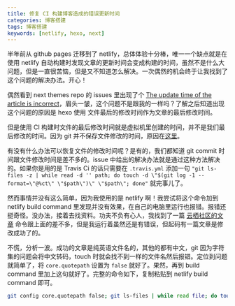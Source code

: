 ```yaml
---
title: 修复 CI 构建博客造成的错误更新时间
categories: 博客搭建
tags: 博客搭建
keywords: [netlify, hexo, next]
---
```


半年前从 github pages 迁移到了 netlify，总体体验十分棒，唯一一个缺点就是在使用 netlify 自动构建时发现文章的更新时间会变成构建的时间，虽然不是什么大问题，但是一直很苦恼，但是又不知道怎么解决。一次偶然的机会终于让我找到了这个问题的解决办法。开心！

<!-- more -->

偶然看到 next themes repo 的 issues 里出现了个 [The update time of the article is incorrect](https://github.com/theme-next/hexo-theme-next/issues/893)，眉头一皱，这个问题不是跟我的一样吗？了解之后知道出现这个问题的原因是 hexo 使用 文件最后的修改时间作为文章的最后修改时间。

但是使用 CI 构建时文件的最后修改时间就是虚拟机里创建的时间，并不是我们最后修改的时间。因为 git 并不保存文件修改的时间，原因在[这里](https://git.wiki.kernel.org/index.php/Git_FAQ?spm=a2c4e.10696291.0.0.671919a4OeAqE1#Why_isn.27t_Git_preserving_modification_time_on_files.3F)。

有没有什么办法可以恢复文件的修改时间呢？是有的，我们都知道 git commit 时间跟文件修改时间是差不多的。issue 中给出的解决办法就是通过这种方法解决的。如果你是用的是 Travis Ci 的话只需要在
 `.travis.yml` 添加一句 `"git ls-files -z | while read -d '' path; do touch -d \"$(git log -1 --format=\"@%ct\" \"$path\")\" \"$path\"; done"` 就完事儿了。

然而事情并没有这么简单，因为我使用的是 netlify 啊！我尝试将这个命令加到 netlify build command 里发现并没有效果，在自己的电脑里运行也报错。报错还挺奇怪。没办法，接着去找资料。功夫不负有心人，我找到了一篇 [云栖社区的文章](https://yq.aliyun.com/articles/31770) 命令跟上面的差不多，但是我运行着虽然还是有错误，但起码有一篇文章是修改成功了的。

不慌，分析一波。成功的文章是纯英语文件名的，其他的都有中文，git 因为字符集的问题会将中文转码，touch 时就会找不到一样的文件名然后报错。定位到问题就简单了，将 `core.quotepath` 设置为 `false` 就好了。果然，再到 build command 里加上这句就好了。完整的命令如下，复制粘贴到 netlify build command 即可。

``` bash
git config core.quotepath false; git ls-files | while read file; do touch -d "$(git log -1 --format="@%ct" "$file")" "$file"; done; hexo cl; hexo g;
```
